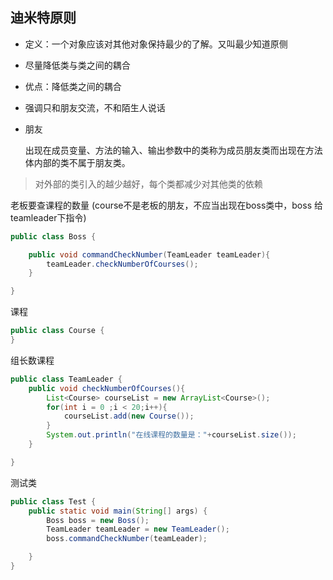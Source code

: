## 迪米特原则

* 定义：一个对象应该对其他对象保持最少的了解。又叫最少知道原侧

* 尽量降低类与类之间的耦合

* 优点：降低类之间的耦合

* 强调只和朋友交流，不和陌生人说话

* 朋友

  出现在成员变量、方法的输入、输出参数中的类称为成员朋友类而出现在方法体内部的类不属于朋友类。

> 对外部的类引入的越少越好，每个类都减少对其他类的依赖

老板要查课程的数量 (course不是老板的朋友，不应当出现在boss类中，boss 给teamleader下指令)

```java
public class Boss {

    public void commandCheckNumber(TeamLeader teamLeader){
        teamLeader.checkNumberOfCourses();
    }

}
```

课程

```java
public class Course {
}
```

组长数课程

```java
public class TeamLeader {
    public void checkNumberOfCourses(){
        List<Course> courseList = new ArrayList<Course>();
        for(int i = 0 ;i < 20;i++){
            courseList.add(new Course());
        }
        System.out.println("在线课程的数量是："+courseList.size());
    }

}
```

测试类

```java
public class Test {
    public static void main(String[] args) {
        Boss boss = new Boss();
        TeamLeader teamLeader = new TeamLeader();
        boss.commandCheckNumber(teamLeader);

    }
}
```

